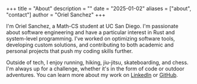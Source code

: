 +++
title = "About"
description = ""
date = "2025-01-02"
aliases = ["about", "contact"]
author = "Oriel Sanchez"
+++

I'm Oriel Sanchez, a Math-CS student at UC San Diego.
I'm passionate about software engineering and have a particular interest in Rust and system-level programming.
I’ve worked on optimizing software tools, developing custom solutions, and contributing to both academic and personal projects that push my coding skills further.

Outside of tech, I enjoy running, hiking, jiu-jitsu, skateboarding, and chess. I'm always up for a challenge, whether it's in the form of code or outdoor adventures. You can learn more about my work on [LinkedIn](https://linkedin.com/in/orielsanchez) or [GitHub](https://github.com/orielsanchez).

